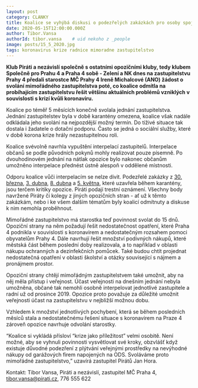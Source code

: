 ```yaml
---
layout: post
category: CLANKY
title: Koalice se vyhýbá diskusi o podezřelých zakázkách pro osoby spojené s ODS, opozice svolává mimořádné zastupitelstvo s návrhem na odvolání starostky
date: 2020-05-15T12:00:00.000Z
author: Tibor.Vansa 
authorId: tibor.vansa    # uid nekoho z _people
image: posts/15_5_2020.jpg
tags: koronavirus krize radnice mimoradne zastupitelstvo
---
```


<b>Klub Piráti a nezávislí společně s ostatními opozičními kluby, tedy klubem Společně pro Prahu 4 a Praha 4 sobě - Zelení a NK dnes na zastupitelstvu Prahy 4 předali starostce MČ Prahy 4 Ireně Michalcové (ANO) žádost o svolání mimořádného zastupitelstva poté, co koalice odmítla na probíhajícím zastupitelstvu řešit většinu aktuálních problémů vzniklých v souvislosti s krizí kvůli koronaviru.</b>

Koalice po téměř 5 měsících konečně svolala jednání zastupitelstva. Jednání zastupitelstev byla v době karantény omezena, koalice však nadále odkládala jeho svolání na nejpozdější možný termín. Do tíživé situace tak dostala i žadatele o dotační podporu. Často se jedná o sociální služby, které v době korona krize hrály nezastupitelnou roli.

Koalice svévolně navrhla vypuštění interpelací zastupitelů. Interpelace občanů se podle původních pokynů mohly realizovat pouze písemně. Po dvouhodinovém jednání na nátlak opozice bylo nakonec občanům umožněno interpelace přednést ústně alespoň v oddělené místnosti.

Odporu koalice vůči interpelacím se nelze divit. Podezřelé zakázky z <a href="https://smlouvy.gov.cz/smlouva/12080552">30. března</a>, <a href="https://smlouvy.gov.cz/smlouva/12129760">3. dubna</a>, <a href="https://smlouvy.gov.cz/smlouva/12176936">8. dubna</a> a <a href="https://smlouvy.gov.cz/smlouva/12518372">5. května</a>, které uzavřela během karantény, jsou terčem kritiky opozice. Piráti podají trestní oznámení. Všechny body navržené Piráty či kolegy z jiných opozičních stran - ať už k těmto zakázkám, nebo i ke všem dalším tématům byly koalicí odmítnuty a diskuse k nim nemohla proběhnout.

Mimořádné zastupitelstvo má starostka teď povinnost svolat do 15 dnů. Opoziční strany na něm požadují řešit nedostatečnost opatření, které Praha 4 podnikla v souvislosti s koronavirem a nedostatečným rozsahem pomoci obyvatelům Prahy 4. Dále navrhují řešit množství podivných nákupů, které městská část během poslední doby realizovala, a to například v oblasti nákupu ochranných a dezinfekčních pomůcek. Také budou chtít projednat nedostatečná opatření  v oblasti školství a otázky související s nájmem a pronájmem prostor.

Opoziční strany chtějí mimořádným zastupitelstvem také umožnit, aby na něj měla přístup i veřejnost. Účast veřejnosti na dnešním jednání nebyla umožněna, občané tak nemohli osobně interpelovat jednotlivé zastupitele a radní už od prosince 2019. Opozice proto považuje za důležité umožnit veřejnosti účast na zastupitelstvu v nejbližší možnou dobu. 

Vzhledem k množství jednotlivých pochybení, která se během posledních měsíců stala a nedostatečnému řešení situace s koronavirem na Praze 4 zároveň opozice navrhuje odvolání starostky. 

“Koalice si vykládá přísloví “krize jako příležitost” velmi osobitě. Není možné, aby se vyhnuli povinnosti vysvětlovat své kroky, obzvlášť když existuje důvodné podezření z plýtvání veřejnými prostředky na nevýhodné nákupy od garážových firem napojených na ODS. Svoláváme proto mimořádné zastupitelstvo,” uzavírá zastupitel Pirátů Jan Hora.

Kontakt: 
Tibor Vansa, Piráti a nezávislí, zastupitel MČ Praha 4, tibor.vansa@pirati.cz, 776 555 622


